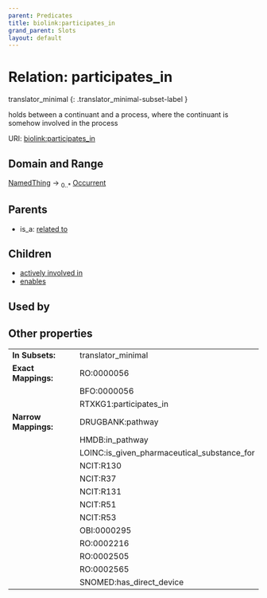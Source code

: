 ```yaml
---
parent: Predicates
title: biolink:participates_in
grand_parent: Slots
layout: default
---
```


# Relation: participates_in

translator_minimal
{: .translator_minimal-subset-label }


holds between a continuant and a process, where the continuant is somehow involved in the process

URI: [biolink:participates_in](https://w3id.org/biolink/vocab/participates_in)

## Domain and Range

[NamedThing](NamedThing.md) ->  <sub>0..*</sub> [Occurrent](Occurrent.md)

## Parents

 *  is_a: [related to](related_to.md)

## Children

 *  [actively involved in](actively_involved_in.md)
 *  [enables](enables.md)

## Used by


## Other properties

|  |  |  |
| --- | --- | --- |
| **In Subsets:** | | translator_minimal |
| **Exact Mappings:** | | RO:0000056 |
|  | | BFO:0000056 |
|  | | RTXKG1:participates_in |
| **Narrow Mappings:** | | DRUGBANK:pathway |
|  | | HMDB:in_pathway |
|  | | LOINC:is_given_pharmaceutical_substance_for |
|  | | NCIT:R130 |
|  | | NCIT:R37 |
|  | | NCIT:R131 |
|  | | NCIT:R51 |
|  | | NCIT:R53 |
|  | | OBI:0000295 |
|  | | RO:0002216 |
|  | | RO:0002505 |
|  | | RO:0002565 |
|  | | SNOMED:has_direct_device |

